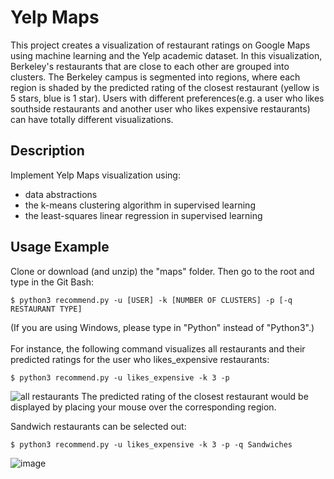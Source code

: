 # Yelp Maps  
This project creates a visualization of restaurant ratings on Google Maps using machine learning and the Yelp academic dataset. In this visualization, Berkeley's restaurants that are close to each other are grouped into clusters. The Berkeley campus is segmented into regions, where each region is shaded by the predicted rating of the closest restaurant (yellow is 5 stars, blue is 1 star).  Users with different preferences(e.g. a user who likes southside restaurants and another user who likes expensive restaurants) can have totally different visualizations.

## Description
Implement Yelp Maps visualization using:
- data abstractions
- the k-means clustering algorithm in supervised learning
- the least-squares linear regression in supervised learning

## Usage Example 
Clone or download (and unzip) the "maps" folder. Then go to the root and type in the Git Bash:
```
$ python3 recommend.py -u [USER] -k [NUMBER OF CLUSTERS] -p [-q RESTAURANT TYPE]
```
(If you are using Windows, please type in "Python" instead of "Python3".)  
        <br>
For instance, the following command visualizes all restaurants and their predicted ratings for the user who likes_expensive restaurants:
```
$ python3 recommend.py -u likes_expensive -k 3 -p
```
![all restaurants](https://user-images.githubusercontent.com/104662491/207767148-e7782f91-4d03-4095-ad4a-4c2a0d90cfd5.png)
The predicted rating of the closest restaurant would be displayed by placing your mouse over the corresponding region.

Sandwich restaurants can be selected out:
```
$ python3 recommend.py -u likes_expensive -k 3 -p -q Sandwiches
```
![image](https://user-images.githubusercontent.com/104662491/207765178-8f1bbfa8-70be-4a9f-8faa-98d727821670.png)


